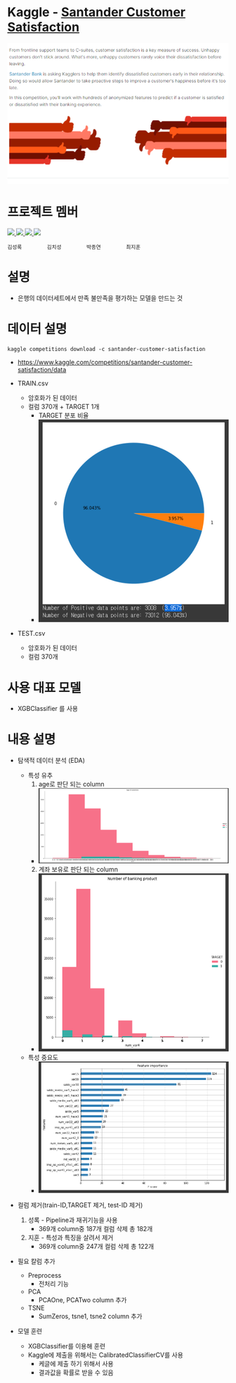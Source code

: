 # Kaggle - [Santander Customer Satisfaction](https://www.kaggle.com/c/santander-customer-satisfaction)

![Untitled](readmecapture/main.PNG)

# 프로젝트 멤버
<a href="https://github.com/LearningnRunning">
    <img src="https://github.com/LearningnRunning.png"
    width="100">
</a>
<a href="https://github.com/chisung98">
    <img src="https://github.com/chisung98.png"
    width="100">
</a>
<a href="https://github.com/FranciscoPark">
    <img src="https://github.com/FranciscoPark.png"
    width="100">
</a>
<a href="https://github.com/ji-hun-choi">
    <img src="https://github.com/ji-hun-choi.png"
    width="100">
</a>

```
김성록        김치성        박종연        최지훈
```

# 설명
- 은행의 데이터세트에서 만족 불만족을 평가하는 모델을 만드는 것

# 데이터 설명
```
kaggle competitions download -c santander-customer-satisfaction
```
- https://www.kaggle.com/competitions/santander-customer-satisfaction/data
- TRAIN.csv
    - 암호화가 된 데이터
    - 컬럼 370개 + TARGET 1개
        - TARGET 분포 비율
        - ![Untitled](readmecapture/plot1.PNG)
    
- TEST.csv
    - 암호화가 된 데이터
    - 컬럼 370개

# 사용 대표 모델
- XGBClassifier 를 사용


# 내용 설명
- 탐색적 데이터 분석 (EDA)
    - 특성 유추
        1. age로 판단 되는 column
        - ![Untitled](readmecapture/age.PNG)
        2. 계좌 보유로 판단 되는 column
        - ![Untitled](readmecapture/bank.PNG)
    - 특성 중요도
        - ![Untitled](readmecapture/top20.PNG)

- 컬럼 제거(train-ID,TARGET 제거, test-ID 제거)
    1. 성록 - Pipeline과 재귀기능을 사용
         - 369개 column중 187개 컬럼 삭제 총 182개
    2. 지훈 - 특성과 특징을 살려서 제거
         - 369개 column중 247개 컬럼 삭제 총 122개
- 필요 칼럼 추가
    - Preprocess
        - 전처리 기능
    - PCA
        - PCAOne, PCATwo column 추가
    - TSNE
        - SumZeros, tsne1, tsne2 column 추가
- 모델 훈련
    - XGBClassifier를 이용해 훈련
    - Kaggle에 제출을 위해서는 CalibratedClassifierCV를 사용
        - 케글에 제출 하기 위해서 사용
        - 결과값을 확률로 받을 수 있음
